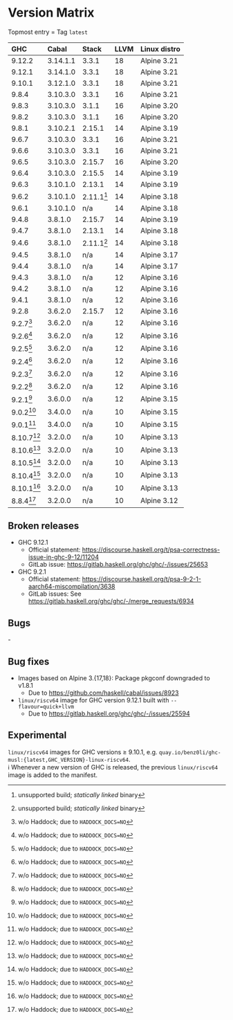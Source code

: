 # Version Matrix

Topmost entry = Tag `latest`

| GHC        | Cabal    | Stack      | LLVM | Linux distro |
|:-----------|:---------|:-----------|:---- |:-------------|
| 9.12.2     | 3.14.1.1 | 3.3.1      | 18   | Alpine 3.21  |
| 9.12.1     | 3.14.1.0 | 3.3.1      | 18   | Alpine 3.21  |
| 9.10.1     | 3.12.1.0 | 3.3.1      | 18   | Alpine 3.21  |
| 9.8.4      | 3.10.3.0 | 3.3.1      | 16   | Alpine 3.21  |
| 9.8.3      | 3.10.3.0 | 3.1.1      | 16   | Alpine 3.20  |
| 9.8.2      | 3.10.3.0 | 3.1.1      | 16   | Alpine 3.20  |
| 9.8.1      | 3.10.2.1 | 2.15.1     | 14   | Alpine 3.19  |
| 9.6.7      | 3.10.3.0 | 3.3.1      | 16   | Alpine 3.21  |
| 9.6.6      | 3.10.3.0 | 3.3.1      | 16   | Alpine 3.21  |
| 9.6.5      | 3.10.3.0 | 2.15.7     | 16   | Alpine 3.20  |
| 9.6.4      | 3.10.3.0 | 2.15.5     | 14   | Alpine 3.19  |
| 9.6.3      | 3.10.1.0 | 2.13.1     | 14   | Alpine 3.19  |
| 9.6.2      | 3.10.1.0 | 2.11.1[^1] | 14   | Alpine 3.18  |
| 9.6.1      | 3.10.1.0 | n/a        | 14   | Alpine 3.18  |
| 9.4.8      | 3.8.1.0  | 2.15.7     | 14   | Alpine 3.19  |
| 9.4.7      | 3.8.1.0  | 2.13.1     | 14   | Alpine 3.18  |
| 9.4.6      | 3.8.1.0  | 2.11.1[^1] | 14   | Alpine 3.18  |
| 9.4.5      | 3.8.1.0  | n/a        | 14   | Alpine 3.17  |
| 9.4.4      | 3.8.1.0  | n/a        | 14   | Alpine 3.17  |
| 9.4.3      | 3.8.1.0  | n/a        | 12   | Alpine 3.16  |
| 9.4.2      | 3.8.1.0  | n/a        | 12   | Alpine 3.16  |
| 9.4.1      | 3.8.1.0  | n/a        | 12   | Alpine 3.16  |
| 9.2.8      | 3.6.2.0  | 2.15.7     | 12   | Alpine 3.16  |
| 9.2.7[^2]  | 3.6.2.0  | n/a        | 12   | Alpine 3.16  |
| 9.2.6[^2]  | 3.6.2.0  | n/a        | 12   | Alpine 3.16  |
| 9.2.5[^2]  | 3.6.2.0  | n/a        | 12   | Alpine 3.16  |
| 9.2.4[^2]  | 3.6.2.0  | n/a        | 12   | Alpine 3.16  |
| 9.2.3[^2]  | 3.6.2.0  | n/a        | 12   | Alpine 3.16  |
| 9.2.2[^2]  | 3.6.2.0  | n/a        | 12   | Alpine 3.16  |
| 9.2.1[^2]  | 3.6.0.0  | n/a        | 12   | Alpine 3.15  |
| 9.0.2[^2]  | 3.4.0.0  | n/a        | 10   | Alpine 3.15  |
| 9.0.1[^2]  | 3.4.0.0  | n/a        | 10   | Alpine 3.15  |
| 8.10.7[^2] | 3.2.0.0  | n/a        | 10   | Alpine 3.13  |
| 8.10.6[^2] | 3.2.0.0  | n/a        | 10   | Alpine 3.13  |
| 8.10.5[^2] | 3.2.0.0  | n/a        | 10   | Alpine 3.13  |
| 8.10.4[^2] | 3.2.0.0  | n/a        | 10   | Alpine 3.13  |
| 8.10.1[^2] | 3.2.0.0  | n/a        | 10   | Alpine 3.13  |
| 8.8.4[^2]  | 3.2.0.0  | n/a        | 10   | Alpine 3.12  |

[^1]: unsupported build; *statically linked* binary  
[^2]: w/o Haddock; due to `HADDOCK_DOCS=NO`

## Broken releases

* GHC 9.12.1
  * Official statement: <https://discourse.haskell.org/t/psa-correctness-issue-in-ghc-9-12/11204>
  * GitLab issue: <https://gitlab.haskell.org/ghc/ghc/-/issues/25653>
* GHC 9.2.1
  * Official statement: <https://discourse.haskell.org/t/psa-9-2-1-aarch64-miscompilation/3638>
  * GitLab issues: See <https://gitlab.haskell.org/ghc/ghc/-/merge_requests/6934>

## Bugs

\-

## Bug fixes

* Images based on Alpine 3.{17,18}: Package pkgconf downgraded to v1.8.1
  * Due to <https://github.com/haskell/cabal/issues/8923>
* `linux/riscv64` image for GHC version 9.12.1 built with
  `--flavour=quick+llvm`
  * Due to <https://gitlab.haskell.org/ghc/ghc/-/issues/25594>

## Experimental

`linux/riscv64` images for GHC versions ≥ 9.10.1, e.g.
`quay.io/benz0li/ghc-musl:{latest,GHC_VERSION}-linux-riscv64`.  
:information_source: Whenever a new version of GHC is released, the previous
`linux/riscv64` image is added to the manifest.
